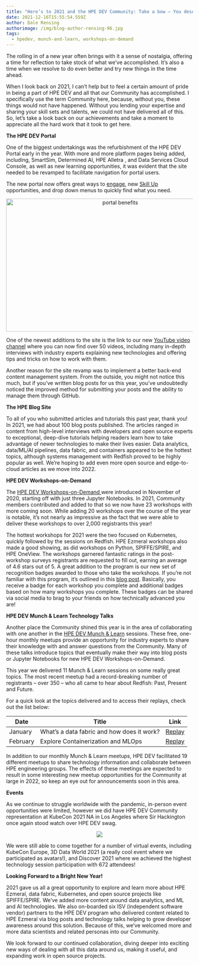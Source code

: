 ```yaml
---
title: "Here’s to 2021 and the HPE DEV Community: Take a bow – You deserve it!"
date: 2021-12-16T15:55:54.559Z
author: Dale Rensing
authorimage: /img/blog-author-rensing-96.jpg
tags:
  - hpedev, munch-and-learn, workshops-on-demand
---
```

The rolling in of a new year often brings with it a sense of nostalgia, offering a time for reflection to take stock of what we’ve accomplished. It’s also a time when we resolve to do even better and try new things in the time ahead.

When I look back on 2021, I can’t help but to feel a certain amount of pride in being a part of HPE DEV and all that our Community has accomplished. I specifically use the term Community here, because, without you, these things would not have happened. Without you lending your expertise and sharing your skill sets and talents, we could not have delivered all of this. So, let’s take a look back on our achievements and take a moment to appreciate all the hard work that it took to get here.

**The HPE DEV Portal**

One of the biggest undertakings was the refurbishment of the HPE DEV Portal early in the year. With more and more platform pages being added, including, SmartSim, Determined AI, HPE Alletra , and Data Services Cloud Console, as well as new learning opportunities, it was evident that the site needed to be revamped to facilitate navigation for portal users.

The new portal now offers great ways to [engage](https://developer.hpe.com/community), new [Skill Up](https://developer.hpe.com/skillup) opportunities, and drop down menus to quickly find what you need.

<center><img src="/img/new-portal-benefits.png" width="600" height=359" alt="portal benefits"></center>

One of the newest additions to the site is the link to our new [YouTube video channel](https://www.youtube.com/playlist?list=PLtS6YX0YOX4f5TyRI7jUdjm7D9H4laNlF) where you can now find over 50 videos, including many in-depth interviews with industry experts explaining new technologies and offering tips and tricks on how to work with them.

Another reason for the site revamp was to implement a better back-end content management system. From the outside, you might not notice this much, but if you’ve written blog posts for us this year, you’ve undoubtedly noticed the improved method for submitting your posts and the ability to manage them through GitHub.

**The HPE Blog Site**

To all of you who submitted articles and tutorials this past year, thank you! In 2021, we had about 100 blog posts published. The articles ranged in content from high-level interviews with developers and open source experts to exceptional, deep-dive tutorials helping readers learn how to take advantage of newer technologies to make their lives easier. Data analytics, data/ML/AI pipelines, data fabric, and containers appeared to be the hottest topics, although systems management with Redfish proved to be highly popular as well. We’re hoping to add even more open source and edge-to-cloud articles as we move into 2022.

**HPE DEV Workshops-on-Demand**

The [HPE DEV Workshops-on-Demand ](https://hackshack.hpedev.io/workshops)were introduced in November of 2020, starting off with just three Jupyter Notebooks. In 2021, Community members contributed and added to that so we now have 23 workshops with more coming soon. While adding 20 workshops over the course of the year is notable, it’s not nearly as impressive as the fact that we were able to deliver these workshops to over 2,000 registrants this year!

The hottest workshops for 2021 were the two focused on Kubernetes, quickly followed by the sessions on Redfish. HPE Ezmeral workshops also made a good showing, as did workshops on Python, SPIFFE/SPIRE, and HPE OneView. The workshops garnered fantastic ratings in the post-workshop surveys registrants are requested to fill out, earning an average of 4.6 stars out of 5. A great addition to the program is our new set of recognition badges awarded to those who take the workshops. If you’re not familiar with this program, it’s outlined in this [blog post](https://developer.hpe.com/blog/become-a-legend/). Basically, you receive a badge for each workshop you complete and additional badges based on how many workshops you complete. These badges can be shared via social media to brag to your friends on how technically advanced you are!

**HPE DEV Munch & Learn Technology Talks**

Another place the Community shined this year is in the area of collaborating with one another in the [HPE DEV Munch & Learn](https://developer.hpe.com/campaign/munch-and-learn) sessions. These free, one-hour monthly meetups provide an opportunity for industry experts to share their knowledge with and answer questions from the Community. Many of these talks introduce topics that eventually make their way into blog posts or Jupyter Notebooks for new HPE DEV Workshops-on-Demand.

This year we delivered 11 Munch & Learn sessions on some really great topics. The most recent meetup had a record-breaking number of registrants – over 350 – who all came to hear about Redfish: Past, Present and Future. 

For a quick look at the topics delivered and to access their replays, check out the list below:

  | **Date**                  |   **Title**             |  **Link**       |
  | ------------------------- | ----------------------- | ------------------|
  | January | What’s a data fabric and how does it work? | [Replay](https://youtu.be/qi6sTvu8osk) |
  | February |  Explore Containerization and MLOps  | [Replay](https://youtu.be/9PvKpe7yMpI) |

In addition to our monthly Munch & Learn meetups, HPE DEV facilitated 19 different meetups to share technology information and collaborate between HPE engineering groups. The effects of these meetings are expected to result in some interesting new meetup opportunities for the Community at large in 2022, so keep an eye out for announcements soon in this area.

**Events**

As we continue to struggle worldwide with the pandemic, in-person event opportunities were limited, however we did have HPE DEV Community representation at KubeCon 2021 NA in Los Angeles where Sir Hackington once again stood watch over HPE DEV swag. 

<center><img src="/img/sir-hackington-2021-small.png"></center>

We were still able to come together for a number of virtual events, including KubeCon Europe, 3D Data World 2021 (a really cool event where we participated as avatars!), and Discover 2021 where we achieved the highest technology session participation with 672 attendees!

**Looking Forward to a Bright New Year!**

2021 gave us all a great opportunity to explore and learn more about HPE Ezmeral, data fabric, Kubernetes, and open source projects like SPIFFE/SPIRE. We’ve added more content around data analytics, and ML and AI technologies. We also on-boarded six ISV (independent software vendor) partners to the HPE DEV program who delivered content related to HPE Ezmeral via blog posts and technology talks helping to grow developer awareness around this solution. Because of this, we’ve welcomed more and more data scientists and related personas into our Community. 

We look forward to our continued collaboration, diving deeper into exciting new ways of dealing with all this data around us, making it useful, and expanding work in open source projects.